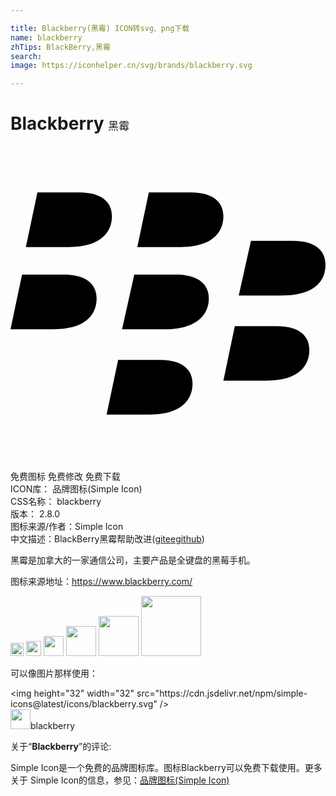 ```yaml
---

title: Blackberry(黑霉) ICON转svg、png下载
name: blackberry
zhTips: BlackBerry,黑霉
search: 
image: https://iconhelper.cn/svg/brands/blackberry.svg

---
```


# Blackberry  <small style="font-size: 60%;font-weight: 100">黑霉</small>

<div id="svg" class="svg-wrap">
<svg role="img" xmlns="http://www.w3.org/2000/svg" viewBox="0 0 24 24"><title>Blackberry icon</title><path d="M2.05 3.54L1.17 7.7H4.45C6.97 7.7 7.73 6.47 7.73 5.36C7.73 4.54 7.26 3.54 5.21 3.54H2.05M10.54 3.54L9.66 7.7H12.94C15.5 7.7 16.22 6.47 16.22 5.36C16.22 4.54 15.75 3.54 13.7 3.54H10.54M18.32 7.23L17.39 11.39H20.67C23.24 11.39 24 10.22 24 9.05C24 8.23 23.53 7.23 21.5 7.23H18.32M.88 9.8L0 13.96H3.28C5.85 13.96 6.56 12.73 6.56 11.62C6.56 10.8 6.09 9.8 4.04 9.8H.88M9.43 9.8L8.5 13.96H11.77C14.34 13.96 15.11 12.73 15.11 11.62C15.11 10.8 14.64 9.8 12.59 9.8H9.42M17.09 13.73L16.22 17.88H19.5C22 17.88 22.77 16.71 22.77 15.54C22.77 14.72 22.3 13.73 20.26 13.73H17.09M8.2 16.3L7.32 20.46H10.6C13.11 20.46 13.87 19.23 13.87 18.12C13.87 17.3 13.41 16.3 11.36 16.3H8.2Z"/></svg>
</div>
<detail full-name='blackberry'></detail>

<div class="detail-page">
<p>
<span><span class="badge-success badge">免费图标</span> <span class="badge-success badge">免费修改</span>  <span class="badge-success badge">免费下载</span> </span>
<br/>
<span>
ICON库：
<span class="badge-secondary badge">品牌图标(Simple Icon)</span> 
</span>
<br/>
<span>
CSS名称：
<span class="badge-secondary badge">blackberry</span> 
</span>

<br/>
<span>
版本：
<span class="badge-secondary badge">2.8.0</span> 
</span>
<br/>
<span>图标来源/作者：<span class="badge-light badge">Simple Icon</span></span> 
<br/>
<span class="zh-detail">中文描述：<span class="badge-primary badge">BlackBerry</span><span class="badge-primary badge">黑霉</span><span class="help-link"><span>帮助改进</span>(<a href="https://gitee.com/liuwave/icon-helper/edit/master/json/brands/blackberry.json" target="_blank" rel="noopener noreferrer">gitee</a><a href="https://github.com/liuwave/icon-helper/edit/master/json/brands/blackberry.json" target="_blank" rel="noopener noreferrer">github</a></span>)</span><br/>
</p>
</div><div class="description description alert alert-light"><p>黑霉是加拿大的一家通信公司，主要产品是全键盘的黑莓手机。</p><p>图标来源地址：<a href="https://www.blackberry.com/" target="_blank" rel="noopener noreferrer">https://www.blackberry.com/</a></p></div>
<div class="alert alert-dark">
<img height="21" width="21" src="https://cdn.jsdelivr.net/npm/simple-icons@latest/icons/blackberry.svg" />
<img height="24" width="24" src="https://cdn.jsdelivr.net/npm/simple-icons@latest/icons/blackberry.svg" />
<img height="32" width="32" src="https://cdn.jsdelivr.net/npm/simple-icons@latest/icons/blackberry.svg" />
<img height="48" width="48" src="https://cdn.jsdelivr.net/npm/simple-icons@latest/icons/blackberry.svg" />
<img height="64" width="64" src="https://cdn.jsdelivr.net/npm/simple-icons@latest/icons/blackberry.svg" />
<img height="96" width="96" src="https://cdn.jsdelivr.net/npm/simple-icons@latest/icons/blackberry.svg" />

</div>
<div>
  <p>可以像图片那样使用：    
  </p>
  <div class="alert alert-primary" style="font-size: 14px">
    &lt;img height="32" width="32" src="https://cdn.jsdelivr.net/npm/simple-icons@latest/icons/blackberry.svg" /&gt;
    <copy-btn content='<img height="32" width="32" src="https://cdn.jsdelivr.net/npm/simple-icons@latest/icons/blackberry.svg" />'></copy-btn>
  </div>
  <div class="alert alert-secondary">
    <img height="32" width="32" src="https://cdn.jsdelivr.net/npm/simple-icons@latest/icons/blackberry.svg" />blackberry
    <copy-btn content="blackberry" btn-title="复制图标名称"></copy-btn>
  </div>
</div>
<div class="icon-detail__container">
<p>关于“<b>Blackberry</b>”的评论:</p>
</div>
<Vssue title="关于“Blackberry”的评论" />
<div><p>Simple Icon是一个免费的品牌图标库。图标Blackberry可以免费下载使用。更多关于  Simple Icon的信息，参见：<a target="_blank" href="https://iconhelper.cn/brands.html">品牌图标(Simple Icon)</a>
</p></div>
